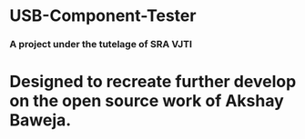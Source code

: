 # USB-Component-Tester
### A project under the tutelage of SRA VJTI
# Designed to recreate further develop on the open source work of Akshay Baweja. 

